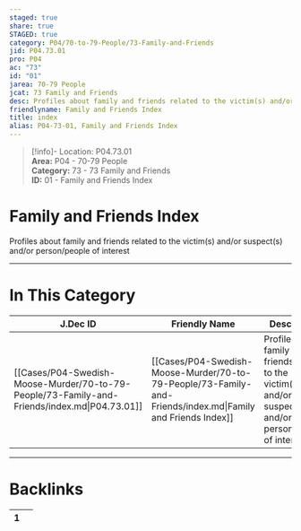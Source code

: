 ```yaml
---  
staged: true  
share: true  
STAGED: true  
category: P04/70-to-79-People/73-Family-and-Friends  
jid: P04.73.01  
pro: P04  
ac: "73"  
id: "01"  
jarea: 70-79 People  
jcat: 73 Family and Friends  
desc: Profiles about family and friends related to the victim(s) and/or suspect(s) and/or person/people of interest.  
friendlyname: Family and Friends Index  
title: index  
alias: P04-73-01, Family and Friends Index  
---  
```

  
>[!info]- Location: P04.73.01  
>**Area:** P04 - 70-79 People  
>**Category:** 73 - 73 Family and Friends  
>**ID:** 01 - Family and Friends Index  
  
# Family and Friends Index  
  
Profiles about family and friends related to the victim(s) and/or suspect(s) and/or person/people of interest  
   
  
  
---  
# In This Category  
  
| J.Dec ID                                                                                     | Friendly Name                                                                                               | Description                                                                                                    |  
| -------------------------------------------------------------------------------------------- | ----------------------------------------------------------------------------------------------------------- | -------------------------------------------------------------------------------------------------------------- |  
| [[Cases/P04-Swedish-Moose-Murder/70-to-79-People/73-Family-and-Friends/index.md\|P04.73.01]] | [[Cases/P04-Swedish-Moose-Murder/70-to-79-People/73-Family-and-Friends/index.md\|Family and Friends Index]] | Profiles about family and friends related to the victim(s) and/or suspect(s) and/or person/people of interest. |  
  
  
---  
# Backlinks  
<div><table class="dataview table-view-table"><thead class="table-view-thead"><tr class="table-view-tr-header"><th class="table-view-th"><span></span><span class="dataview small-text">1</span></th><th class="table-view-th"><span></span></th></tr></thead><tbody class="table-view-tbody"></tbody></table></div>